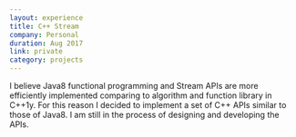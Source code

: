 ```yaml
---
layout: experience
title: C++ Stream
company: Personal
duration: Aug 2017
link: private
category: projects
---
```

I believe Java8 functional programming and Stream APIs are more efficiently implemented 
comparing to algorithm and function library in C++1y. For this reason I decided to 
implement a set of C++ APIs similar to those of Java8. I am still in the process 
of designing and developing the APIs.